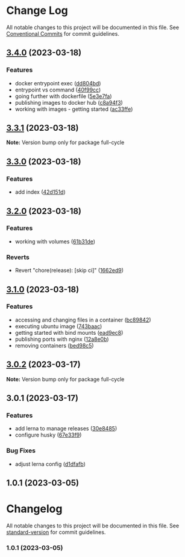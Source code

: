 # Change Log

All notable changes to this project will be documented in this file.
See [Conventional Commits](https://conventionalcommits.org) for commit guidelines.

## [3.4.0](https://github.com/amaralc/full-cycle-3-0/compare/full-cycle@3.3.1...full-cycle@3.4.0) (2023-03-18)


### Features

* docker entrypoint exec ([dd804bd](https://github.com/amaralc/full-cycle-3-0/commit/dd804bd1a48f03efcbe861188c522fb67bf3a97b))
* entrypoint vs command ([40f99cc](https://github.com/amaralc/full-cycle-3-0/commit/40f99cc7070b21a0ecd79310d2b3d56e480c0147))
* going further with dockerfile ([5e3e7fa](https://github.com/amaralc/full-cycle-3-0/commit/5e3e7fa08b9c28f97d939f5ca86a3303c5e05aa0))
* publishing images to docker hub ([c8a94f3](https://github.com/amaralc/full-cycle-3-0/commit/c8a94f35327e15fbd14756eb25383e3bd6b07a4b))
* working with images - getting started ([ac33ffe](https://github.com/amaralc/full-cycle-3-0/commit/ac33ffebb85523c90c8b321388446330c355b35f))



## [3.3.1](https://github.com/amaralc/full-cycle-3-0/compare/full-cycle@3.3.0...full-cycle@3.3.1) (2023-03-18)

**Note:** Version bump only for package full-cycle





## [3.3.0](https://github.com/amaralc/full-cycle-3-0/compare/full-cycle@3.2.0...full-cycle@3.3.0) (2023-03-18)


### Features

* add index ([42d151d](https://github.com/amaralc/full-cycle-3-0/commit/42d151d41878e38852df2cd11edee1583238e91e))



## [3.2.0](https://github.com/amaralc/full-cycle-3-0/compare/full-cycle@3.1.0...full-cycle@3.2.0) (2023-03-18)


### Features

* working with volumes ([61b31de](https://github.com/amaralc/full-cycle-3-0/commit/61b31debbd968d864c60eaa133384b59d143396a))


### Reverts

* Revert "chore(release): [skip ci]" ([1662ed9](https://github.com/amaralc/full-cycle-3-0/commit/1662ed9710b9f33c056b07fa79e54246de9cfec6))



## [3.1.0](https://github.com/amaralc/full-cycle-3-0/compare/full-cycle@3.0.2...full-cycle@3.1.0) (2023-03-18)


### Features

* accessing and changing files in a container ([bc89842](https://github.com/amaralc/full-cycle-3-0/commit/bc898429f75e509c8997c2890b37b0390ca4b667))
* executing ubuntu image ([743baac](https://github.com/amaralc/full-cycle-3-0/commit/743baac04d9cda27826a53c338a6824cf71baf21))
* getting started with bind mounts ([ead9ec8](https://github.com/amaralc/full-cycle-3-0/commit/ead9ec808f70e5ce31d107e04d0a8c0e73bce13e))
* publishing ports with nginx ([12a8e0b](https://github.com/amaralc/full-cycle-3-0/commit/12a8e0b365e55605eae8942302bfd5cdb06770ea))
* removing containers ([bed98c5](https://github.com/amaralc/full-cycle-3-0/commit/bed98c5deeab0bab0316d0a340ae26ccfa273830))



## [3.0.2](https://github.com/amaralc/full-cycle-3-0/compare/full-cycle@3.0.1...full-cycle@3.0.2) (2023-03-17)

**Note:** Version bump only for package full-cycle





## 3.0.1 (2023-03-17)


### Features

* add lerna to manage releases ([30e8485](https://github.com/amaralc/full-cycle-3-0/commit/30e848556cb4d347dbc49640d42fe2b2939bc2d5))
* configure husky ([67e33f9](https://github.com/amaralc/full-cycle-3-0/commit/67e33f993df17dfd5cc7cafcf538eb2b120bbc2e))


### Bug Fixes

* adjust lerna config ([d1dfafb](https://github.com/amaralc/full-cycle-3-0/commit/d1dfafb6e01465b47f166cf80b1a17ea216c2dd3))

## 1.0.1 (2023-03-05)



# Changelog

All notable changes to this project will be documented in this file. See [standard-version](https://github.com/conventional-changelog/standard-version) for commit guidelines.

### 1.0.1 (2023-03-05)
